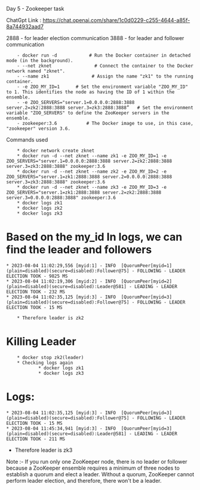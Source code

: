 Day 5 - Zookeeper task

ChatGpt Link : https://chat.openai.com/share/1c0d0229-c255-4644-a85f-8a744932aad7

2888 - for leader election communication
3888 - for leader and follower communication

        - docker run -d            # Run the Docker container in detached mode (in the background).
        - --net zknet                # Connect the container to the Docker network named "zknet".
        - --name zk1                # Assign the name "zk1" to the running container.
        - -e ZOO_MY_ID=1      # Set the environment variable "ZOO_MY_ID" to 1. This identifies the node as having the ID of 1 within the ensemble.
        - -e ZOO_SERVERS="server.1=0.0.0.0:2888:3888 server.2=zk2:2888:3888 server.3=zk3:2888:3888”   # Set the environment variable "ZOO_SERVERS" to define the ZooKeeper servers in the ensemble.
        - zookeeper:3.6           # The Docker image to use, in this case, "zookeeper" version 3.6.


Commands used

        * docker network create zknet
        * docker run -d --net zknet --name zk1 -e ZOO_MY_ID=1 -e ZOO_SERVERS="server.1=0.0.0.0:2888:3888 server.2=zk2:2888:3888 server.3=zk3:2888:3888" zookeeper:3.6
        * docker run -d --net zknet --name zk2 -e ZOO_MY_ID=2 -e ZOO_SERVERS="server.1=zk1:2888:3888 server.2=0.0.0.0:2888:3888 server.3=zk3:2888:3888" zookeeper:3.6
        * docker run -d --net zknet --name zk3 -e ZOO_MY_ID=3 -e ZOO_SERVERS="server.1=zk1:2888:3888 server.2=zk2:2888:3888 server.3=0.0.0.0:2888:3888" zookeeper:3.6
        * docker logs zk1
        * docker logs zk2
        * docker logs zk3

# Based on the my_id In logs, we can find the leader and followers

    * 2023-08-04 11:02:29,556 [myid:1] - INFO  [QuorumPeer[myid=1](plain=disabled)(secure=disabled):Follower@75] - FOLLOWING - LEADER ELECTION TOOK - 9825 MS
    * 2023-08-04 11:02:19,306 [myid:2] - INFO  [QuorumPeer[myid=2](plain=disabled)(secure=disabled):Leader@581] - LEADING - LEADER ELECTION TOOK - 232 MS
    * 2023-08-04 11:02:35,125 [myid:3] - INFO  [QuorumPeer[myid=3](plain=disabled)(secure=disabled):Follower@75] - FOLLOWING - LEADER ELECTION TOOK - 15 MS

        * Therefore leader is zk2


# Killing Leader

        * docker stop zk2(leader)
        * Checking logs again 
                * docker logs zk1
                * docker logs zk3

# Logs:
    * 2023-08-04 11:02:35,125 [myid:3] - INFO  [QuorumPeer[myid=3](plain=disabled)(secure=disabled):Follower@75] - FOLLOWING - LEADER ELECTION TOOK - 15 MS
    * 2023-08-04 11:45:34,941 [myid:3] - INFO  [QuorumPeer[myid=3](plain=disabled)(secure=disabled):Leader@581] - LEADING - LEADER ELECTION TOOK - 211 MS

* Therefore leader is zk3

Note :- If you run only one ZooKeeper node, there is no leader or follower because a ZooKeeper ensemble requires a minimum of three nodes to establish a quorum and elect a leader. Without a quorum, ZooKeeper cannot perform leader election, and therefore, there won't be a leader.
